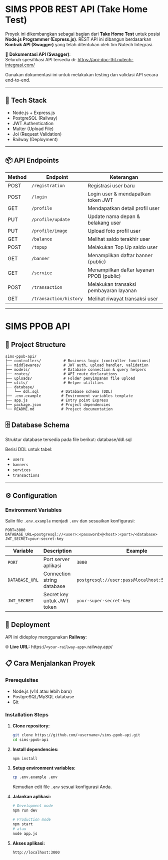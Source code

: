 # SIMS PPOB REST API (Take Home Test)

Proyek ini dikembangkan sebagai bagian dari **Take Home Test** untuk posisi **Node.js Programmer (Express.js)**. REST API ini dibangun berdasarkan **Kontrak API (Swagger)** yang telah ditentukan oleh tim Nutech Integrasi.

📄 **Dokumentasi API (Swagger)**:  
Seluruh spesifikasi API tersedia di:
https://api-doc-tht.nutech-integrasi.com/

Gunakan dokumentasi ini untuk melakukan testing dan validasi API secara end-to-end.

---

## 🔧 Tech Stack

- Node.js + Express.js  
- PostgreSQL (Railway)  
- JWT Authentication  
- Multer (Upload File)  
- Joi (Request Validation)  
- Railway (Deployment)  

---

## 📦 API Endpoints

| Method | Endpoint              | Keterangan                              |
|--------|------------------------|------------------------------------------|
| POST   | `/registration`        | Registrasi user baru                    |
| POST   | `/login`               | Login user & mendapatkan token JWT      |
| GET    | `/profile`             | Mendapatkan detail profil user          |
| PUT    | `/profile/update`      | Update nama depan & belakang user       |
| PUT    | `/profile/image`       | Upload foto profil user                 |
| GET    | `/balance`             | Melihat saldo terakhir user             |
| POST   | `/topup`               | Melakukan Top Up saldo user             |
| GET    | `/banner`              | Menampilkan daftar banner (public)      |
| GET    | `/service`             | Menampilkan daftar layanan PPOB (public)|
| POST   | `/transaction`         | Melakukan transaksi pembayaran layanan  |
| GET    | `/transaction/history` | Melihat riwayat transaksi user          |

---

# SIMS PPOB API

## 📂 Project Structure

```
sims-ppob-api/
├── controllers/          # Business logic (controller functions)
├── middlewares/          # JWT auth, upload handler, validation
├── models/               # Database connection & query helpers
├── routes/               # API route declarations
├── uploads/              # Folder penyimpanan file upload
├── utils/                # Helper utilities
├── database/
│   └── ddl.sql          # Database schema (DDL)
├── .env.example         # Environment variables template
├── app.js               # Entry point Express
├── package.json         # Project dependencies
└── README.md            # Project documentation
```


## 🗄️ Database Schema

Struktur database tersedia pada file berikut:
database/ddl.sql


Berisi DDL untuk tabel:
- `users`
- `banners`
- `services`
- `transactions`

---

## ⚙️ Configuration

### Environment Variables

Salin file `.env.example` menjadi `.env` dan sesuaikan konfigurasi:

```env
PORT=3000
DATABASE_URL=postgresql://<user>:<password>@<host>:<port>/<database>
JWT_SECRET=your-secret-key
```

| Variable | Description | Example |
|----------|-------------|---------|
| `PORT` | Port server aplikasi | `3000` |
| `DATABASE_URL` | Connection string database | `postgresql://user:pass@localhost:5432/sims_ppob` |
| `JWT_SECRET` | Secret key untuk JWT token | `your-super-secret-key` |

## 🚀 Deployment

API ini dideploy menggunakan **Railway**:

🌐 **Live URL:** https://`<your-railway-app>`.railway.app/

## 📋 Cara Menjalankan Proyek

### Prerequisites
- Node.js (v14 atau lebih baru)
- PostgreSQL/MySQL database
- Git

### Installation Steps

1. **Clone repository:**
   ```bash
   git clone https://github.com/<username>/sims-ppob-api.git
   cd sims-ppob-api
   ```

2. **Install dependencies:**
   ```bash
   npm install
   ```

3. **Setup environment variables:**
   ```bash
   cp .env.example .env
   ```
   Kemudian edit file `.env` sesuai konfigurasi Anda.

4. **Jalankan aplikasi:**
   ```bash
   # Development mode
   npm run dev
   
   # Production mode
   npm start
   # atau
   node app.js
   ```

5. **Akses aplikasi:**
   ```
   http://localhost:3000
   ```

